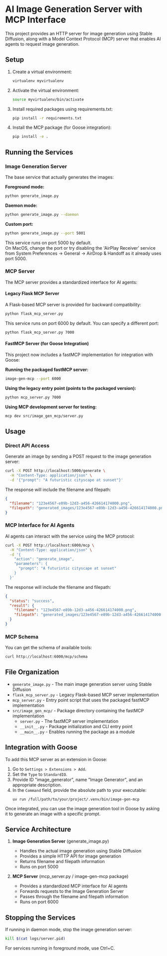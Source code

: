 # AI Image Generation Server with MCP Interface

This project provides an HTTP server for image generation using Stable Diffusion, along with a Model Context Protocol (MCP) server that enables AI agents to request image generation.

## Setup

1. Create a virtual environment:
   ```bash
   virtualenv myvirtualenv
   ```

2. Activate the virtual environment:
   ```bash
   source myvirtualenv/bin/activate
   ```

3. Install required packages using requirements.txt:
   ```bash
   pip install -r requirements.txt
   ```

4. Install the MCP package (for Goose integration):
   ```bash
   pip install -e .
   ```

## Running the Services

### Image Generation Server

The base service that actually generates the images:

**Foreground mode:**
```bash
python generate_image.py
```

**Daemon mode:**
```bash
python generate_image.py --daemon
```

**Custom port:**
```bash
python generate_image.py --port 5001
```

This service runs on port 5000 by default.  
On MacOS, change the port or try disabling the 'AirPlay Receiver' service from System Preferences -> General -> AirDrop & Handoff as it already uses port 5000.

### MCP Server

The MCP server provides a standardized interface for AI agents:

#### Legacy Flask MCP Server

A Flask-based MCP server is provided for backward compatibility:

```bash
python flask_mcp_server.py
```

This service runs on port 6000 by default. You can specify a different port:
```bash
python flask_mcp_server.py 7000
```

#### FastMCP Server (for Goose Integration)

This project now includes a fastMCP implementation for integration with Goose:

**Running the packaged fastMCP server:**
```bash
image-gen-mcp --port 6000
```

**Using the legacy entry point (points to the packaged version):**
```bash
python mcp_server.py 7000
```

**Using MCP development server for testing:**
```bash
mcp dev src/image_gen_mcp/server.py
```

## Usage

### Direct API Access

Generate an image by sending a POST request to the image generation server:

```bash
curl -X POST http://localhost:5000/generate \
  -H "Content-Type: application/json" \
  -d '{"prompt": "A futuristic cityscape at sunset"}'
```

The response will include the filename and filepath:

```json
{
  "filename": "123e4567-e89b-12d3-a456-426614174000.png",
  "filepath": "generated_images/123e4567-e89b-12d3-a456-426614174000.png"
}
```

### MCP Interface for AI Agents

AI agents can interact with the service using the MCP protocol:

```bash
curl -X POST http://localhost:6000/mcp \
  -H "Content-Type: application/json" \
  -d '{
    "action": "generate_image",
    "parameters": {
      "prompt": "A futuristic cityscape at sunset"
    }
  }'
```

The response will include the filename and filepath:

```json
{
  "status": "success",
  "result": {
    "filename": "123e4567-e89b-12d3-a456-426614174000.png",
    "filepath": "generated_images/123e4567-e89b-12d3-a456-426614174000.png"
  }
}
```

### MCP Schema

You can get the schema of available tools:

```bash
curl http://localhost:6000/mcp/schema
```

## File Organization

- `generate_image.py` - The main image generation server using Stable Diffusion
- `flask_mcp_server.py` - Legacy Flask-based MCP server implementation
- `mcp_server.py` - Entry point script that uses the packaged fastMCP implementation
- `src/image_gen_mcp/` - Package directory containing the fastMCP implementation
  - `server.py` - The fastMCP server implementation
  - `__init__.py` - Package initialization and CLI entry point
  - `__main__.py` - Enables running the package as a module

## Integration with Goose

To add this MCP server as an extension in Goose:

1. Go to `Settings > Extensions > Add`.
2. Set the `Type` to `StandardIO`.
3. Provide ID "image_generator", name "Image Generator", and an appropriate description.
4. In the `Command` field, provide the absolute path to your executable:  
   ```
   uv run /full/path/to/your/project/.venv/bin/image-gen-mcp
   ```

Once integrated, you can use the image generation tool in Goose by asking it to generate an image with a specific prompt.

## Service Architecture

1. **Image Generation Server** (generate_image.py)
   - Handles the actual image generation using Stable Diffusion
   - Provides a simple HTTP API for image generation
   - Returns filename and filepath information
   - Runs on port 5000

2. **MCP Server** (mcp_server.py / image-gen-mcp package)
   - Provides a standardized MCP interface for AI agents
   - Forwards requests to the Image Generation Server
   - Passes through the filename and filepath information
   - Runs on port 6000

## Stopping the Services

If running in daemon mode, stop the image generation server:
```bash
kill $(cat logs/server.pid)
```

For services running in foreground mode, use Ctrl+C. 